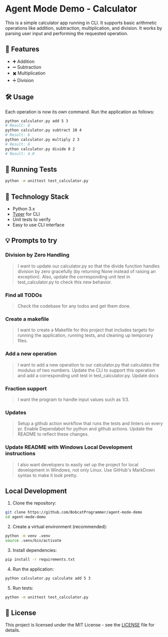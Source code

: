 # Agent Mode Demo - Calculator

This is a simple calculator app running in CLI. It supports basic arithmetic operations like addition, subtraction, multiplication, and division. It works by parsing user input and performing the requested operation.

## 🚀 Features

- ➕ Addition
- ➖ Subtraction
- ✖️ Multiplication
- ➗ Division

## 🛠️ Usage

Each operation is now its own command. Run the application as follows:

```sh
python calculator.py add 5 3
# Result: 8
python calculator.py subtract 10 4
# Result: 6
python calculator.py multiply 2 3
# Result: 6
python calculator.py divide 8 2
# Result: 4.0
```

## 🧪 Running Tests

```sh
python -m unittest test_calculator.py
```

## 🧩 Technology Stack

- Python 3.x
- [Typer](https://typer.tiangolo.com/) for CLI
- Unit tests to verify
- Easy to use CLI interface

## 💡 Prompts to try

### Division by Zero Handling

> I want to update our calculator.py so that the divide function handles division by zero gracefully (by returning None instead of raising an exception). Also, update the corresponding unit test in test_calculator.py to check this new behavior.

### Find all TODOs

> Check the codebase for any todos and get them done.

### Create a makefile

> I want to create a Makefile for this project that includes targets for running the application, running tests, and cleaning up temporary files.

### Add a new operation

> I want to add a new operation to our calculator.py that calculates the modulus of two numbers. Update the CLI to support this operation and add a corresponding unit test in test_calculator.py. Update docs

### Fraction support

> I want the program to handle input values such as 1/3.

### Updates

> Setup a github action workflow that runs the tests and linters on every pr. Enable Dependabot for python and github actions. Update the README to reflect these changes.

### Update README with Windows Local Development instructions

> I also want developers to easily set up the project for local development in Windows, not only Linux. Use GitHub's MarkDown syntax to make it look pretty.

## Local Development

1. Clone the repository:

```sh
git clone https://github.com/BobcatProgrammer/agent-mode-demo
cd agent-mode-demo
```

2. Create a virtual environment (recommended):

```sh
python -m venv .venv
source .venv/bin/activate
```

3. Install dependencies:

```sh
pip install -r requirements.txt
```

4. Run the application:

```sh
python calculator.py calculate add 5 3
```

5. Run tests:

```sh
python -m unittest test_calculator.py
```  

## 📄 License

This project is licensed under the MIT License - see the [LICENSE](LICENSE) file for details.
